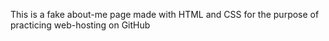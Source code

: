 This is a fake about-me page made with HTML and CSS for the purpose of practicing web-hosting on GitHub
